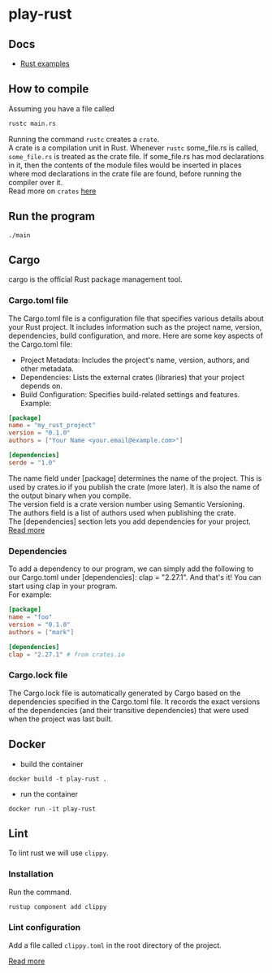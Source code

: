 # play-rust
## Docs
- [Rust examples](https://doc.rust-lang.org/rust-by-example/mod.html)

## How to compile
Assuming you have a file called 
```bash
rustc main.rs
```
Running the command `rustc` creates a `crate`.  
A crate is a compilation unit in Rust. Whenever `rustc` some_file.rs is called, `some_file.rs` is treated as the crate file. If some_file.rs has mod declarations in it, then the contents of the module files would be inserted in places where mod declarations in the crate file are found, before running the compiler over it.  
Read more on `crates` [here](https://doc.rust-lang.org/rust-by-example/crates.html)


## Run the program
```
./main
```

## Cargo
cargo is the official Rust package management tool.

### Cargo.toml file
The Cargo.toml file is a configuration file that specifies various details about your Rust project. It includes information such as the project name, version, dependencies, build configuration, and more. Here are some key aspects of the Cargo.toml file:
- Project Metadata: Includes the project's name, version, authors, and other metadata.  
- Dependencies: Lists the external crates (libraries) that your project depends on.  
- Build Configuration: Specifies build-related settings and features.  
Example:
```toml
[package]
name = "my_rust_project"
version = "0.1.0"
authors = ["Your Name <your.email@example.com>"]

[dependencies]
serde = "1.0"
```
The name field under [package] determines the name of the project. This is used by crates.io if you publish the crate (more later). It is also the name of the output binary when you compile.  
The version field is a crate version number using Semantic Versioning.  
The authors field is a list of authors used when publishing the crate.  
The [dependencies] section lets you add dependencies for your project.  
[Read more](https://doc.rust-lang.org/rust-by-example/cargo/deps.html) 

### Dependencies
To add a dependency to our program, we can simply add the following to our Cargo.toml under [dependencies]: clap = "2.27.1". And that's it! You can start using clap in your program.  
For example:
```toml
[package]
name = "foo"
version = "0.1.0"
authors = ["mark"]

[dependencies]
clap = "2.27.1" # from crates.io
```

### Cargo.lock file
The Cargo.lock file is automatically generated by Cargo based on the dependencies specified in the Cargo.toml file. It records the exact versions of the dependencies (and their transitive dependencies) that were used when the project was last built.

## Docker
- build the container
```
docker build -t play-rust .
```
- run the container
```
docker run -it play-rust
```

## Lint
To lint rust we will use `clippy`.

### Installation
Run the command.
```bash
rustup component add clippy
```

### Lint configuration
Add a file called `clippy.toml` in the root directory of the project.  

[Read more](https://doc.rust-lang.org/nightly/clippy/lint_configuration.html)
